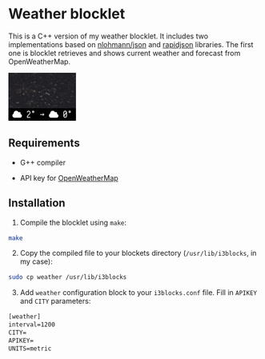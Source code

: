 # Weather blocklet

This is a C++ version of my weather blocklet. It includes two implementations based on [nlohmann/json](https://github.com/nlohmann/json) and [rapidjson](https://github.com/Tencent/rapidjson) libraries. The first one is blocklet retrieves and shows current weather and forecast from OpenWeatherMap.

![Screenshot](screen.png)

## Requirements

* G++ compiler

* API key for [OpenWeatherMap](https://openweathermap.org/api)

## Installation

1. Compile the blocklet using `make`:

```bash
make
```

2. Copy the compiled file to your blockets directory (`/usr/lib/i3blocks`, in my case):

```bash
sudo cp weather /usr/lib/i3blocks
```

3. Add `weather` configuration block to your `i3blocks.conf` file. Fill in `APIKEY` and `CITY` parameters:

```
[weather]
interval=1200
CITY=
APIKEY=
UNITS=metric
```

